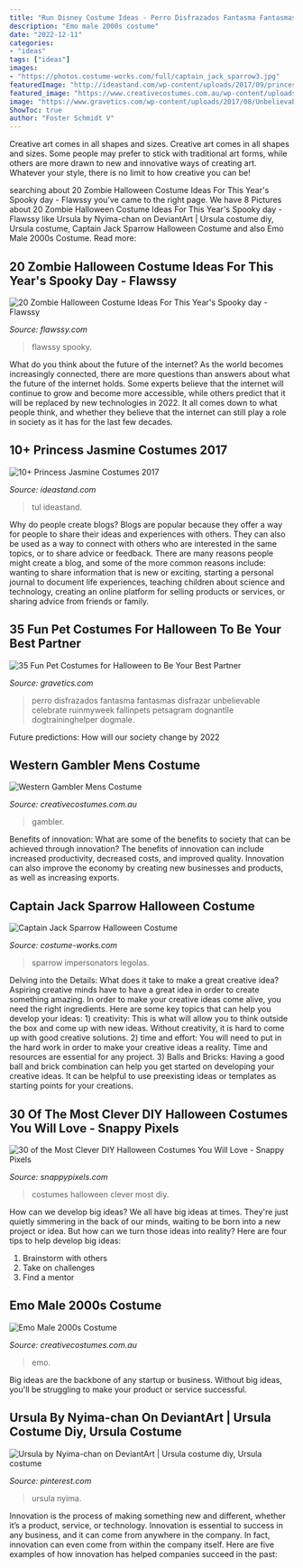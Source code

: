 ```yaml
---
title: "Run Disney Costume Ideas - Perro Disfrazados Fantasma Fantasmas Disfrazar Unbelievable Celebrate Ruinmyweek Fallinpets Petsagram Dognantlle Dogtraininghelper Dogmale"
description: "Emo male 2000s costume"
date: "2022-12-11"
categories:
- "ideas"
tags: ["ideas"]
images:
- "https://photos.costume-works.com/full/captain_jack_sparrow3.jpg"
featuredImage: "http://ideastand.com/wp-content/uploads/2017/09/princess-jasmine-costume-diy/12-princess-jasmine-costume-diy-ideas.jpg"
featured_image: "https://www.creativecostumes.com.au/wp-content/uploads/2015/08/BCP_8279-768x1024.jpg"
image: "https://www.gravetics.com/wp-content/uploads/2017/08/Unbelievable-Halloween-Costume-Ideas.jpg"
ShowToc: true
author: "Foster Schmidt V"
---
```



Creative art comes in all shapes and sizes.
Creative art comes in all shapes and sizes. Some people may prefer to stick with traditional art forms, while others are more drawn to new and innovative ways of creating art. Whatever your style, there is no limit to how creative you can be!

	

		
searching about 20 Zombie Halloween Costume Ideas For This Year&#039;s Spooky day - Flawssy you've came to the right page. We have 8 Pictures about 20 Zombie Halloween Costume Ideas For This Year&#039;s Spooky day - Flawssy like Ursula by Nyima-chan on DeviantArt | Ursula costume diy, Ursula costume, Captain Jack Sparrow Halloween Costume and also Emo Male 2000s Costume. Read more:
		
    
## 20 Zombie Halloween Costume Ideas For This Year&#039;s Spooky Day - Flawssy

<img loading=lazy src="http://flawssy.com/wp-content/uploads/2016/06/zombie-school-girl..jpg" onerror="this.onerror=null;this.src='https://tse1.mm.bing.net/th?id=OIP.CiH5Viraiq2uhY76OVx4MAHaLn&amp;pid=15.1';" alt="20 Zombie Halloween Costume Ideas For This Year&#039;s Spooky day - Flawssy">

_Source: flawssy.com_

>flawssy spooky. 

	

What do you think about the future of the internet?
As the world becomes increasingly connected, there are more questions than answers about what the future of the internet holds. Some experts believe that the internet will continue to grow and become more accessible, while others predict that it will be replaced by new technologies in 2022. It all comes down to what people think, and whether they believe that the internet can still play a role in society as it has for the last few decades.

    
## 10+ Princess Jasmine Costumes 2017

<img loading=lazy src="http://ideastand.com/wp-content/uploads/2017/09/princess-jasmine-costume-diy/12-princess-jasmine-costume-diy-ideas.jpg" onerror="this.onerror=null;this.src='https://tse2.mm.bing.net/th?id=OIP.JC6-Qqyg6317Bcp2YYb-NAHaOf&amp;pid=15.1';" alt="10+ Princess Jasmine Costumes 2017">

_Source: ideastand.com_

>tul ideastand. 

	

Why do people create blogs?
Blogs are popular because they offer a way for people to share their ideas and experiences with others. They can also be used as a way to connect with others who are interested in the same topics, or to share advice or feedback. There are many reasons people might create a blog, and some of the more common reasons include: wanting to share information that is new or exciting, starting a personal journal to document life experiences, teaching children about science and technology, creating an online platform for selling products or services, or sharing advice from friends or family.

    
## 35 Fun Pet Costumes For Halloween To Be Your Best Partner

<img loading=lazy src="https://www.gravetics.com/wp-content/uploads/2017/08/Unbelievable-Halloween-Costume-Ideas.jpg" onerror="this.onerror=null;this.src='https://tse2.mm.bing.net/th?id=OIP._lcVaQ_8HlVC9x0-GQLsewHaLG&amp;pid=15.1';" alt="35 Fun Pet Costumes for Halloween to Be Your Best Partner">

_Source: gravetics.com_

>perro disfrazados fantasma fantasmas disfrazar unbelievable celebrate ruinmyweek fallinpets petsagram dognantlle dogtraininghelper dogmale. 

	

Future predictions: How will our society change by 2022
 

    
## Western Gambler Mens Costume

<img loading=lazy src="https://www.creativecostumes.com.au/wp-content/uploads/2015/08/BCP_8279-768x1024.jpg" onerror="this.onerror=null;this.src='https://tse2.mm.bing.net/th?id=OIP.JNmPnD28kKMWd-EKkSEYCQHaJ4&amp;pid=15.1';" alt="Western Gambler Mens Costume">

_Source: creativecostumes.com.au_

>gambler. 

	

Benefits of innovation: What are some of the benefits to society that can be achieved through innovation?
The benefits of innovation can include increased productivity, decreased costs, and improved quality. Innovation can also improve the economy by creating new businesses and products, as well as increasing exports.

    
## Captain Jack Sparrow Halloween Costume

<img loading=lazy src="https://photos.costume-works.com/full/captain_jack_sparrow3.jpg" onerror="this.onerror=null;this.src='https://tse2.mm.bing.net/th?id=OIP.rzRfYLAhczp7LRt6K1yx0wHaLH&amp;pid=15.1';" alt="Captain Jack Sparrow Halloween Costume">

_Source: costume-works.com_

>sparrow impersonators legolas. 

	

Delving into the Details: What does it take to make a great creative idea?
Aspiring creative minds have to have a great idea in order to create something amazing. In order to make your creative ideas come alive, you need the right ingredients. Here are some key topics that can help you develop your ideas: 1) creativity: This is what will allow you to think outside the box and come up with new ideas. Without creativity, it is hard to come up with good creative solutions. 2) time and effort: You will need to put in the hard work in order to make your creative ideas a reality. Time and resources are essential for any project. 3) Balls and Bricks: Having a good ball and brick combination can help you get started on developing your creative ideas. It can be helpful to use preexisting ideas or templates as starting points for your creations.

    
## 30 Of The Most Clever DIY Halloween Costumes You Will Love - Snappy Pixels

<img loading=lazy src="https://snappypixels.com/wp-content/uploads/2013/10/most-clever-halloween-costumes-ever-20.jpg" onerror="this.onerror=null;this.src='https://tse2.mm.bing.net/th?id=OIP.dUkSSaI_uzjFEmPAa8DWlAHaLG&amp;pid=15.1';" alt="30 of the Most Clever DIY Halloween Costumes You Will Love - Snappy Pixels">

_Source: snappypixels.com_

>costumes halloween clever most diy. 

	

How can we develop big ideas?
We all have big ideas at times. They're just quietly simmering in the back of our minds, waiting to be born into a new project or idea. But how can we turn those ideas into reality? Here are four tips to help develop big ideas: 
1. Brainstorm with others 
2. Take on challenges 
3. Find a mentor 

    
## Emo Male 2000s Costume

<img loading=lazy src="https://www.creativecostumes.com.au/wp-content/uploads/2017/03/unspecified1-768x1024.jpg" onerror="this.onerror=null;this.src='https://tse1.mm.bing.net/th?id=OIP.XgzqDVqLwYTWgVOXh4xakQHaJ4&amp;pid=15.1';" alt="Emo Male 2000s Costume">

_Source: creativecostumes.com.au_

>emo. 

	

Big ideas are the backbone of any startup or business. Without big ideas, you'll be struggling to make your product or service successful.

    
## Ursula By Nyima-chan On DeviantArt | Ursula Costume Diy, Ursula Costume

<img loading=lazy src="https://i.pinimg.com/736x/a8/d6/72/a8d672a04733f2376ce1917177aac609.jpg" onerror="this.onerror=null;this.src='https://tse1.mm.bing.net/th?id=OIP.BseuFDXLT8TdJGKt0ro1UQHaJ4&amp;pid=15.1';" alt="Ursula by Nyima-chan on DeviantArt | Ursula costume diy, Ursula costume">

_Source: pinterest.com_

>ursula nyima. 

	

Innovation is the process of making something new and different, whether it’s a product, service, or technology. Innovation is essential to success in any business, and it can come from anywhere in the company. In fact, innovation can even come from within the company itself. Here are five examples of how innovation has helped companies succeed in the past:

